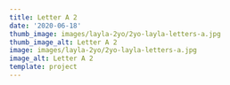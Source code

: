 ```yaml
--- 
title: Letter A 2
date: '2020-06-18'
thumb_image: images/layla-2yo/2yo-layla-letters-a.jpg
thumb_image_alt: Letter A 2
image: images/layla-2yo/2yo-layla-letters-a.jpg
image_alt: Letter A 2
template: project
---
```


